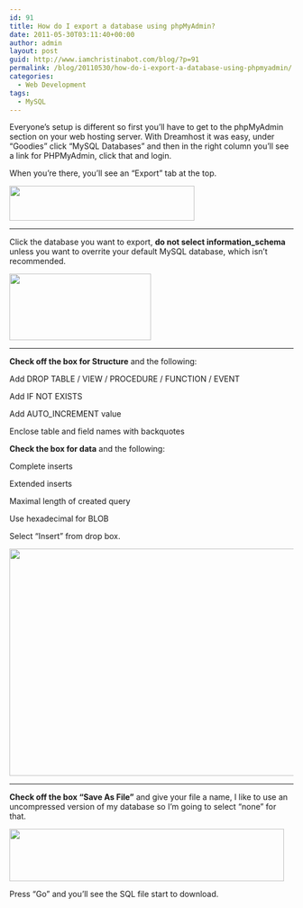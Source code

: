 ```yaml
---
id: 91
title: How do I export a database using phpMyAdmin?
date: 2011-05-30T03:11:40+00:00
author: admin
layout: post
guid: http://www.iamchristinabot.com/blog/?p=91
permalink: /blog/20110530/how-do-i-export-a-database-using-phpmyadmin/
categories:
  - Web Development
tags:
  - MySQL
---
```

Everyone&#8217;s setup is different so first you&#8217;ll have to get to the phpMyAdmin section on your web hosting server. With Dreamhost it was easy, under &#8220;Goodies&#8221; click &#8220;MySQL Databases&#8221; and then in the right column you&#8217;ll see a link for PHPMyAdmin, click that and login.

When you&#8217;re there, you&#8217;ll see an &#8220;Export&#8221; tab at the top.

<img src="{{ site.url | prepend: site.baseurl }}/wp-content/uploads/2011/05/Screen-shot-2011-05-29-at-10.28.03-PM.png" alt="" title="Screen shot 2011-05-29 at 10.28.03 PM" width="328" height="62" class="aligncenter size-full wp-image-92" srcset="{{ site.url | prepend: site.baseurl }}/wp-content/uploads/2011/05/Screen-shot-2011-05-29-at-10.28.03-PM.png 328w, {{ site.url | prepend: site.baseurl }}/wp-content/uploads/2011/05/Screen-shot-2011-05-29-at-10.28.03-PM-300x56.png 300w" sizes="(max-width: 328px) 100vw, 328px" />

* * *

Click the database you want to export, **do not select information_schema** unless you want to overrite your default MySQL database, which isn&#8217;t recommended.

<img src="{{ site.url | prepend: site.baseurl }}/wp-content/uploads/2011/05/Screen-shot-2011-05-29-at-10.33.41-PM.png" alt="" title="Screen shot 2011-05-29 at 10.33.41 PM" width="251" height="118" class="aligncenter size-full wp-image-93" />

* * *

**Check off the box for Structure** and the following:

Add DROP TABLE / VIEW / PROCEDURE / FUNCTION / EVENT

Add IF NOT EXISTS

Add AUTO_INCREMENT value

Enclose table and field names with backquotes

**Check the box for data** and the following:

Complete inserts

Extended inserts

Maximal length of created query

Use hexadecimal for BLOB

Select &#8220;Insert&#8221; from drop box.

<img src="{{ site.url | prepend: site.baseurl }}/wp-content/uploads/2011/05/Screen-shot-2011-05-29-at-10.37.11-PM.png" alt="" title="Screen shot 2011-05-29 at 10.37.11 PM" width="583" height="403" class="aligncenter size-full wp-image-94" srcset="{{ site.url | prepend: site.baseurl }}/wp-content/uploads/2011/05/Screen-shot-2011-05-29-at-10.37.11-PM.png 583w, {{ site.url | prepend: site.baseurl }}/wp-content/uploads/2011/05/Screen-shot-2011-05-29-at-10.37.11-PM-300x207.png 300w" sizes="(max-width: 583px) 100vw, 583px" />

* * *

**Check off the box &#8220;Save As File&#8221;** and give your file a name, I like to use an uncompressed version of my database so I&#8217;m going to select &#8220;none&#8221; for that.

<img src="{{ site.url | prepend: site.baseurl }}/wp-content/uploads/2011/05/Screen-shot-2011-05-29-at-10.44.12-PM.png" alt="" title="Screen shot 2011-05-29 at 10.44.12 PM" width="487" height="93" class="aligncenter size-full wp-image-95" srcset="{{ site.url | prepend: site.baseurl }}/wp-content/uploads/2011/05/Screen-shot-2011-05-29-at-10.44.12-PM.png 487w, {{ site.url | prepend: site.baseurl }}/wp-content/uploads/2011/05/Screen-shot-2011-05-29-at-10.44.12-PM-300x57.png 300w" sizes="(max-width: 487px) 100vw, 487px" />

Press &#8220;Go&#8221; and you&#8217;ll see the SQL file start to download.
